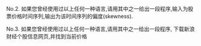 No.2. 如果您曾经使用过以上任何一种语言,请用其中之一给出一段程序,输入为股票价格时间序列,输出为该时间序列的偏度(skewness).
 
 
No.3. 如果您曾经使用过以上任何一种语言,请用其中之一给出一段程序, 下载新浪财经个股信息网页,并找到当前价格
